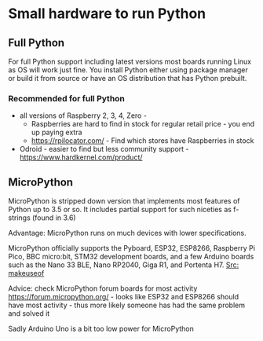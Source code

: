 # Small hardware to run Python

## Full Python

For full Python support including latest versions most boards running Linux as OS will work just fine.
You install Python either using package manager or build it from source or have an OS distribution that has Python prebuilt.

### Recommended for full Python

* all versions of Raspberry 2, 3, 4, Zero -
  * Raspberries are hard to find in stock for regular retail price - you end up paying extra
  * https://rpilocator.com/ - Find which stores have Raspberries in stock
* Odroid - easier to find but less community support - https://www.hardkernel.com/product/


## MicroPython

MicroPython is stripped down version that implements most features of Python up to 3.5 or so. It includes partial support for such niceties as f-strings (found in 3.6)

Advantage: MicroPython runs on much devices with lower specifications.

MicroPython officially supports the Pyboard, ESP32, ESP8266, Raspberry Pi Pico, BBC micro:bit, STM32 development boards, and a few Arduino boards such as the Nano 33 BLE, Nano RP2040, Giga R1, and Portenta H7. [Src: makeuseof](https://www.makeuseof.com/microcontroller-best-language-micropython-circuitpython-arduino-c)

Advice: check MicroPython forum boards for most activity
https://forum.micropython.org/ - looks like ESP32 and ESP8266 should have most activity - thus more likely someone has had the same problem and solved it

Sadly Arduino Uno is a bit too low power for MicroPython
